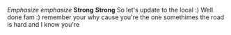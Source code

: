 *Emphasize* _emphasize_
**Strong** __Strong__
So let's update to the local :) 
Well done fam :) 
remember your why 
cause you're the one 
somethimes the road
is hard and I know you're 
